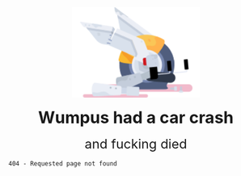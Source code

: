 <p align="center">
<img src="./static/wumpus_crashed_and_fucking_died.svg" width="50%"></img>
<br>
<br>
<span style="font-weight:bold;font-size:2rem;">Wumpus had a car crash</span>
<br>
<br>
<span style="font-size:1.6rem;">and fucking died</span>
</p>

`404 - Requested page not found`